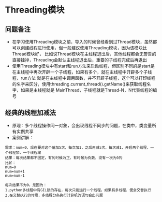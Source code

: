 # Threading模块

## 问题备注
* 在学习使用Threading模块之前，导入的时候曾经看到过Thread模块，虽然都可以创建线程进行使用，但一般建议使用Threading模块，因为该模块比Thread模块好，
比如说Thread模块在主线程退出后，其他线程都会无警告的直接挂掉，Threading会默认主线程退出后，重要的子线程完成后再退出
* 使用Threading模块中有start和run方法来启动线程，但区别不同的是start是在主线程中再次开辟一个子线程，如果有多个，就在主线程中开辟多个子线程，run方法
就是在主线程中调用函数，并不开辟子线程，这个可以打印线程的名字来区分，使用threading.current_thread().getName()来获取线程名字，如果是主线程就是
MainThread，子线程就是Thread-N，N代表线程的编号


## 经典的线程加减法
* 原理：多个线程操作同一对象，会出现线程不同步的问题，在类中，类变量所有实例共享
* 案例讲解：
```
需求：num=0，现在要对这个值加5次，每次加1，之后再减5次，每次减1，开启两个线程，一个线程加，一个线程减
结果：每次结果都不固定，有的时候为正，有时候为负数，没有一次为0的
比如：
num=0
num=num+1
num=num-1

每次结果不为0，是因为：
1.python多线程中有GIL锁的存在，每次只能运行一个线程，如果有多线程，便会交替执行
2.在交替执行的时候，多线程分条执行计算机的语句会出问题

```
